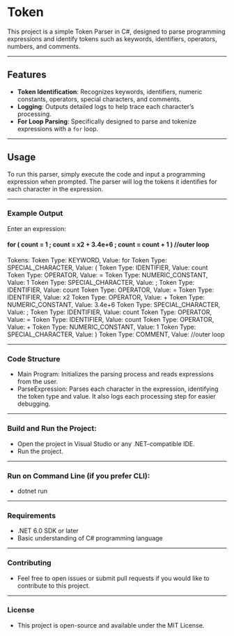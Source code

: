 # Token 

This project is a simple Token Parser in C#, designed to parse programming expressions and identify tokens such as keywords, identifiers, operators, numbers, and comments.
_____________________________________________________
## Features

- **Token Identification**: Recognizes keywords, identifiers, numeric constants, operators, special characters, and comments.
- **Logging**: Outputs detailed logs to help trace each character’s processing.
- **For Loop Parsing**: Specifically designed to parse and tokenize expressions with a `for` loop.
______________________________________________________
## Usage

To run this parser, simply execute the code and input a programming expression when prompted. The parser will log the tokens it identifies for each character in the expression.
______________________________________________________
### Example Output

Enter an expression:
#### for ( count = 1 ; count = x2 + 3.4e+6 ; count = count + 1 ) //outer loop

Tokens:
Token Type: KEYWORD, Value: for
Token Type: SPECIAL_CHARACTER, Value: (
Token Type: IDENTIFIER, Value: count
Token Type: OPERATOR, Value: =
Token Type: NUMERIC_CONSTANT, Value: 1
Token Type: SPECIAL_CHARACTER, Value: ;
Token Type: IDENTIFIER, Value: count
Token Type: OPERATOR, Value: =
Token Type: IDENTIFIER, Value: x2
Token Type: OPERATOR, Value: +
Token Type: NUMERIC_CONSTANT, Value: 3.4e+6
Token Type: SPECIAL_CHARACTER, Value: ;
Token Type: IDENTIFIER, Value: count
Token Type: OPERATOR, Value: =
Token Type: IDENTIFIER, Value: count
Token Type: OPERATOR, Value: +
Token Type: NUMERIC_CONSTANT, Value: 1
Token Type: SPECIAL_CHARACTER, Value: )
Token Type: COMMENT, Value: //outer loop


____________________________________________________
### Code Structure

- Main Program: Initializes the parsing process and reads expressions from the user.
- ParseExpression: Parses each character in the expression, identifying the token type and value. It also logs each processing step for easier debugging.

___________________________________________________
### Build and Run the Project:

- Open the project in Visual Studio or any .NET-compatible IDE.
- Run the project.

___________________________________________________
### Run on Command Line (if you prefer CLI):

- dotnet run

____________________________________________________
### Requirements

- .NET 6.0 SDK or later
- Basic understanding of C# programming language

____________________________________________________
### Contributing

- Feel free to open issues or submit pull requests if you would like to contribute to this project.

____________________________________________________
### License

- This project is open-source and available under the MIT License.
